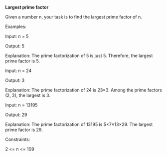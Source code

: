 <b>Largest prime factor</b>

Given a number n, your task is to find the largest prime factor of n.

Examples:

Input: n = 5

Output: 5

Explanation: The prime factorization of 5 is just 5. Therefore, the largest prime factor is 5.

Input: n = 24

Output: 3

Explanation: The prime factorization of 24 is 23×3. Among the prime factors (2, 3), the largest is 3.

Input: n = 13195

Output: 29

Explanation: The prime factorization of 13195 is 5×7×13×29. The largest prime factor is 29.

Constraints:

2 <= n <= 109
